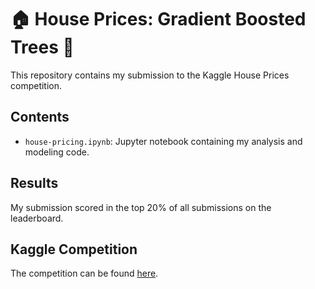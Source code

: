 # 🏠 House Prices: Gradient Boosted Trees 🚀

This repository contains my submission to the Kaggle House Prices competition.

## Contents

- `house-pricing.ipynb`: Jupyter notebook containing my analysis and modeling code.

## Results

My submission scored in the top 20% of all submissions on the leaderboard.

## Kaggle Competition

The competition can be found [here](https://www.kaggle.com/competitions/house-prices-advanced-regression-techniques).
